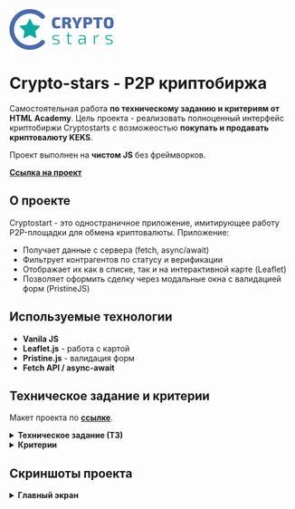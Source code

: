 ![Logo](https://raw.githubusercontent.com/SeregaGS/crypto-stars/3d40a2d30a1c6b27cc214ae3c0939a8edc2d25b2/img/svg/crypto-stars-logo.svg)

# Crypto-stars - P2P криптобиржа

Самостоятельная работа **по техническому заданию и критериям от HTML Academy**. Цель проекта - реализовать полноценный интерфейс криптобиржи Cryptostarts с возможеостью **покупать и продавать криптовалюту KEKS**.

Проект выполнен на **чистом JS** без фреймворков.

**[Ссылка на проект](https://seregags.github.io/crypto-stars/)**

## О проекте

Cryptostart - это одностраничное приложение, имитирующее работу P2P-площадки для обмена криптовалюты.
Приложение:

- Получает данные с сервера (fetch, async/await)
- Фильтрует контрагентов по статусу и верификации
- Отображает их как в списке, так и на интерактивной карте (Leaflet)
- Позволяет оформить сделку через модальные окна с валидацией форм (PristineJS)

## Используемые технологии

- **Vanila JS**
- **Leaflet.js** - работа с картой
- **Pristine.js** - валидация форм
- **Fetch API / async-await**

## Техническое задание и критерии

Макет проекта по **[ссылке](https://www.figma.com/design/yTpEBKXBLe0ZSkbuYkrYJ4/Crypto-stars.-%C2%ABJavaScript.-%D0%9F%D1%80%D0%BE%D1%84%D0%B5%D1%81%D1%81%D0%B8%D0%BE%D0%BD%D0%B0%D0%BB%D1%8C%D0%BD%D0%B0%D1%8F-%D1%80%D0%B0%D0%B7%D1%80%D0%B0%D0%B1%D0%BE%D1%82%D0%BA%D0%B0-%D0%B2%D0%B5%D0%B1-%D0%B8%D0%BD%D1%82%D0%B5%D1%80%D1%84%D0%B5%D0%B9%D1%81%D0%BE%D0%B2%C2%BB?node-id=0-1&p=f)**.

<details> <summary><b>Техническое задание (ТЗ)</b></summary>

## **1. Основной слой (Главный экран)**

Основной слой имеет два режима отображения:

**1.1.** Список контрагентов

**1.2.** Карта продавцов

### **1.1. Режим списка контрагентов**

**Табы:** Должны быть переключатели между "Продавцы" и "Покупатели". При переключении таба список должен обновляться.

**Верификация:**

- Верифицированные контрагенты должны быть помечены иконкой-звёздочкой рядом с именем.
- Должен быть чекбокс "Показать только верифицированных". При его активации в списке остаются только контрагенты с атрибутом isVerified: true.

**Содержание списка:**

Для каждого контрагента в списке должно отображаться:

- Имя (userName)
- Валюта (balance.currency)
- Курс (exchangeRate)
- Лимиты сделок (minAmount и расчётный максимум).

**Дополнительно для продавцов:** Указываются платёжные системы (paymentMethods).

**Расчёт лимитов:**

- Минимум: Значение minAmount приходит с сервера в рублях.
- Максимум для продавца: Рассчитывается на основе количества KEKS на его счету (balance.amount) и его курса (exchangeRate).
- Максимум для покупателя: Равен сумме рублей на его счету (balance.amount).

### **1.2. Режим карты продавцов**

**Отображение на карте:** На карте метками отображаются только продавцы, у которых в paymentMethods указан способ "Cash in person".

**Координаты:**

- Координаты каждого продавца берутся из coords (широта и долгота).
- Начальные координаты карты: lat: 59.92749, lng: 30.31127 (Санкт-Петербург).

**Взаимодействие с метками:**

- При клике на метку открывается балун (используя API Leaflet) с описанием продавца.
- Верифицированные продавцы должны отмечаться меткой особого цвета.

**Фильтр верификации:** Чекбокс "Показать только верифицированных" должен работать и в этом режиме, скрывая неверифицированных продавцов.

**Сквозной фильтр:** Состояние чекбокса "Показать только верифицированных" должно сохраняться при переключении между режимом списка и режимом карты.

## **2. Модальный слой (Окно обмена)**

### **2.1. Общие требования к модальным окнам**

**Открытие:** Окно открывается по клику на кнопку "Обменять" у любого контрагента.

**Блокировка фона:** При открытии модального окна основная страница должна быть заблокирована (скролл запрещён).

**Закрытие:**

Окно закрывается:

- Кликом на крестик ("X").
- Кликом на оверлей (затемнённую область вокруг окна).
- Нажатием клавиши ESC.

**Сброс данных:** При закрытии окна все введённые пользователем данные должны удаляться (поля очищаться).

### **2.2. Функциональность покупки валюты (пользователь покупает KEKS за RUB)**

**Связь полей:**

- Поля "Оплата" (RUB) и "Зачисление" (KEKS) должны быть связаны.
- При вводе в одно поле второе должно автоматически пересчитываться на основе курса выбранного продавца.

**Функция расчёта:** Необходимо реализовать функцию для конвертации валют по указанному курсу.

**Кнопка "Обменять всё":**

- Должна быть доступна для обоих полей.
- При нажатии расчитывается максимально возможная сумма для сделки (все KEKS продавца или все RUB пользователя).

**Валидация:**

- Введённая сумма должна проверяться на соответствие минимальному и максимальному лимитам сделки.
- При ошибке поле должно выделяться красным, а под ним появляться сообщение об ошибке.

**Платёжная система:** Выпадающий список, options которого формируются из данных продавца (paymentMethods).

**Номер банковской карты:**

- Если выбран расчёт "Cash in person", поле остаётся пустым.
- В иных случаях в поле подставляется номер карты пользователя из его профиля.
- Редактирование поля вручную запрещено.

**Номер криптокошелька:** Заполняется данными из профиля пользователя (wallet.address). Редактирование запрещено.

**Платёжный пароль:** Поле обязательное для заполнения. Верный пароль для тестирования: 180712.

### **2.3. Функциональность продажи валюты (пользователь продаёт KEKS за RUB)**

**Источники данных:**

- Поле "Платёжная система" заполняется данными из профиля пользователя.
- Поле "Номер криптокошелька" заполняется данными из профиля контрагента (wallet.address).

**Валидация:** Правила валидации полей идентичны правилам при покупке.

### **2.4. Обработка ошибок в форме**

**Клиентская валидация:** Используется библиотека Pristine. При наличии ошибок отправка формы блокируется, а ошибки показываются под соответствующими полями.

**Успешная отправка:** Если ошибок нет, при отправке рядом с кнопкой "Обменять" появляется сообщение "Данные успешно отправлены".

**Ошибка сервера:** Если сервер вернул ошибку (невалидные данные, недоступен), под кнопкой "Обменять" показывается сообщение "Ошибка заполнения формы".

## **3. Работа с API и Сервером**

**Получение данных:**

- GET https://cryptostar.grading.htmlacademy.pro/user - данные о текущем пользователе.
- GET https://cryptostar.grading.htmlacademy.pro/contractors - данные о контрагентах (продавцах и покупателях).

Отправка данных:

- POST https://cryptostar.grading.htmlacademy.pro/

**Тип данных:** multipart/form-data

**Ожидаемые поля:**

- type (BUY/SELL)
- contractorId
- sendingCurrency (KEKS/RUB)
- sendingAmount
- exchangeRate
- receivingCurrency (KEKS/RUB)
- receivingAmount
- paymentMethod
- paymentPassword

**Разрешённые библиотеки**: В проекте разрешено использовать только API библиотек Pristine (для валидации) и Leaflet (для карты).

## **4. Обработка ошибок загрузки**

Если при первоначальной загрузке приложения сервер недоступен (не отвечает на запросы за пользователем или контрагентами), необходимо показать предусмотренную в вёрстке заглушку.

## **5. Дополнительно**

Дополнительная информация по работе с шаблонами и стилями находится в комментариях в файле index.

</details>

<details> <summary><b>Критерии</b></summary>

## Функциональность:

**Б1.** Полное соответствие техническому заданию

**Б2.** Отсутствие необработанных ошибок при работе приложения

## Именование:

**Б3.** camelCase для переменных и методов, PascalCase для перечислений

**Б4.** Английские существительные для переменных, допустимые сокращения

**Б5.** Множественное число для массивов

**Б6.** UPPER_SNAKE_CASE для констант

**Б7.** PascalCase для классов и перечислений

## Форматирование:

**Б9.** Обязательные блоки кода {}

**Б10.** Константы в начале модуля

**Б11.** Соответствие стилю проекта, прохождение ESLint

## Качество кода:

**Б12.** Отсутствие неиспользуемого кода

**Б13.** Фиксированные версии зависимостей

**Б14.** Нет недостижимого кода

**Б15.** Константы не переопределяются

**Б16.** Строгий режим

**Б17.** Строгие сравнения === и !==

**Б18.** Нет зарезервированных слов

## Архитектура:

**Б19.** ES2015 модули, правильные именования файлов

**Б20.** Нет экспорта изменяющихся переменных

## Кроссбраузерность:

**Б21.** Корректная работа в Chrome, Firefox, Safari, Edge

</details>

## Скриншоты проекта

<details> <summary><b>Главный экран</b></summary>
![Главный экран](./img/screens/counterparties.png)
</details>
